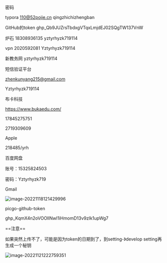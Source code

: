 密码

typora
110@52pojie.cn
qingzhichizhengban

GitHub的token
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

炉石
18308936135
yztyrhyzk719114

vpn
2020592081
Yztyrhyzk719114

新教务网
yztyrhyzk719114



短信验证平台

zhenkunyang215@gmail.com

Yztyrhyzk719114



布卡科技

https://www.bukaedu.com/

17845275751

2719309609



Apple

218485/yrh



百度网盘

账号：15325824503

密码：Yztyrhyzk719



Gmail

![image-20221118121429996](https://cdn.jsdelivr.net/gh/yzk656/image/image-20221118121429996.png)



picgo-github-token

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

==注意==

如果突然上传不了，可能是因为token的日期到了，到setting-》develop setting再生成一个秘钥

![image-20221121222759351](https://cdn.jsdelivr.net/gh/yzk656/image/image-20221121222759351.png)